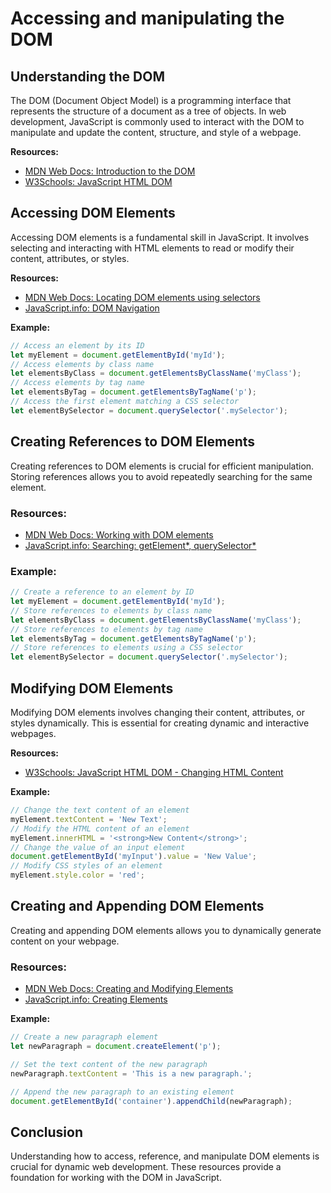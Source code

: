 # Accessing and manipulating the DOM

## Understanding the DOM

The DOM (Document Object Model) is a programming interface that represents the structure of a document as a tree of objects. In web development, JavaScript is commonly used to interact with the DOM to manipulate and update the content, structure, and style of a webpage.

**Resources:**
- [MDN Web Docs: Introduction to the DOM](https://developer.mozilla.org/en-US/docs/Web/API/Document_Object_Model/Introduction)
- [W3Schools: JavaScript HTML DOM](https://www.w3schools.com/js/js_htmldom.asp)

## Accessing DOM Elements
Accessing DOM elements is a fundamental skill in JavaScript. It involves selecting and interacting with HTML elements to read or modify their content, attributes, or styles.

**Resources:**
- [MDN Web Docs: Locating DOM elements using selectors](https://developer.mozilla.org/en-US/docs/Web/API/Document_Object_Model/Locating_DOM_elements_using_selectors)
- [JavaScript.info: DOM Navigation](https://javascript.info/dom-navigation)

**Example:**
```javascript
// Access an element by its ID
let myElement = document.getElementById('myId');
// Access elements by class name
let elementsByClass = document.getElementsByClassName('myClass');
// Access elements by tag name
let elementsByTag = document.getElementsByTagName('p');
// Access the first element matching a CSS selector
let elementBySelector = document.querySelector('.mySelector');
```
## Creating References to DOM Elements
Creating references to DOM elements is crucial for efficient manipulation. Storing references allows you to avoid repeatedly searching for the same element.

### Resources:
- [MDN Web Docs: Working with DOM elements](https://developer.mozilla.org/en-US/docs/Web/API/Document_Object_Model/Working_with_DOM)
- [JavaScript.info: Searching: getElement*, querySelector*](https://javascript.info/searching-elements)

### Example:
```javascript
// Create a reference to an element by ID
let myElement = document.getElementById('myId');
// Store references to elements by class name
let elementsByClass = document.getElementsByClassName('myClass');
// Store references to elements by tag name
let elementsByTag = document.getElementsByTagName('p');
// Store references to elements using a CSS selector
let elementBySelector = document.querySelector('.mySelector');
```
## Modifying DOM Elements
Modifying DOM elements involves changing their content, attributes, or styles dynamically. This is essential for creating dynamic and interactive webpages.

**Resources:**
- [W3Schools: JavaScript HTML DOM - Changing HTML Content](https://www.w3schools.com/js/js_htmldom_html.asp)

**Example:**
```javascript
// Change the text content of an element
myElement.textContent = 'New Text';
// Modify the HTML content of an element
myElement.innerHTML = '<strong>New Content</strong>';
// Change the value of an input element
document.getElementById('myInput').value = 'New Value';
// Modify CSS styles of an element
myElement.style.color = 'red';
```
## Creating and Appending DOM Elements
Creating and appending DOM elements allows you to dynamically generate content on your webpage.

### Resources:
- [MDN Web Docs: Creating and Modifying Elements](https://developer.mozilla.org/en-US/docs/Web/API/Document_Object_Model/Introduction#Creating_and_modifying_elements)
- [JavaScript.info: Creating Elements](https://javascript.info/modifying-document#createelement)

**Example:**
```javascript
// Create a new paragraph element
let newParagraph = document.createElement('p');

// Set the text content of the new paragraph
newParagraph.textContent = 'This is a new paragraph.';

// Append the new paragraph to an existing element
document.getElementById('container').appendChild(newParagraph);
```

## Conclusion
Understanding how to access, reference, and manipulate DOM elements is crucial for dynamic web development. These resources provide a foundation for working with the DOM in JavaScript.